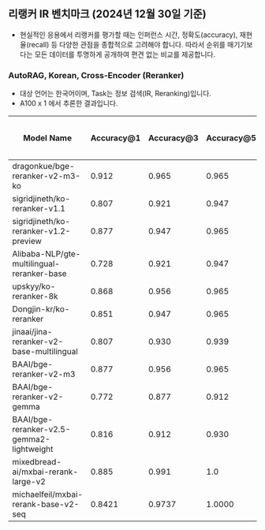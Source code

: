 ## 리랭커 IR 벤치마크 (2024년 12월 30일 기준)
* 현실적인 응용에서 리랭커를 평가할 때는 인퍼런스 시간, 정확도(accuracy), 재현율(recall) 등 다양한 관점을 종합적으로 고려해야 합니다. 따라서 순위를 매기기보다는 모든 데이터를 투명하게 공개하여 편견 없는 비교를 제공합니다.

### AutoRAG, Korean, Cross-Encoder (Reranker)
* 대상 언어는 한국어이며, Task는 정보 검색(IR, Reranking)입니다.
* A100 x 1 에서 추론한 결과입니다.

| **Model Name**                             | **Accuracy@1** | **Accuracy@3** | **Accuracy@5** | **Accuracy@10** | **F1@1** | **F1@3** | **F1@5** | **F1@10** | **Inference Time (s)** | **Avg Inference Time/query (s)** |
|--------------------------------------------|----------------|----------------|----------------|-----------------|----------|----------|----------|-----------|-----------------------|----------------------------------|
| dragonkue/bge-reranker-v2-m3-ko            | 0.912          | 0.965          | 0.965          | 0.974           | 0.912    | 0.482    | 0.322    | 0.177     | 310.29               | 2.72                             |
| sigridjineth/ko-reranker-v1.1              | 0.807          | 0.921          | 0.947          | 0.974           | 0.807    | 0.461    | 0.316    | 0.177     | 142.64               | 1.25                             |
| sigridjineth/ko-reranker-v1.2-preview      | 0.877       | 0.947          | 0.965          | 0.974           | 0.877    | 0.474    | 0.322    | 0.177     | 219.37               | 1.92                             |
| Alibaba-NLP/gte-multilingual-reranker-base | 0.728    | 0.921          | 0.947          | 0.974           | 0.728    | 0.461    | 0.316    | 0.177     | 252.35               | 2.21                             |
| upskyy/ko-reranker-8k                      | 0.868          | 0.956          | 0.965          | 0.982           | 0.868    | 0.478    | 0.322    | 0.179     | 338.31               | 2.97                             |
| Dongjin-kr/ko-reranker                     | 0.851          | 0.947          | 0.965          | 0.982           | 0.851    | 0.474    | 0.322    | 0.179     | 231.00               | 2.03                             |
| jinaai/jina-reranker-v2-base-multilingual  | 0.807          | 0.930          | 0.939          | 0.947           | 0.807    | 0.465    | 0.313    | 0.172     | 216.56               | 1.90                             |
| BAAI/bge-reranker-v2-m3                    | 0.877          | 0.956          | 0.965          | 0.991           | 0.877    | 0.478    | 0.322    | 0.180     | 313.88               | 2.75                             |
| BAAI/bge-reranker-v2-gemma                 | 0.772          | 0.877          | 0.912          | 0.947           | 0.772    | 0.439    | 0.304    | 0.172     | 1335.19              | 11.71                            |
| BAAI/bge-reranker-v2.5-gemma2-lightweight  | 0.816          | 0.912          | 0.930          | 0.947           | 0.816    | 0.456    | 0.310    | 0.172     | 5052.88              | 44.32                            |
| mixedbread-ai/mxbai-rerank-large-v2        | 0.885          | 0.991          | 1.0            | 1.0             | 0.885    | 0.495    | 0.333    | 0.181     | 2373.90              | 20.82                            |
| michaelfeil/mxbai-rerank-base-v2-seq       | 0.8421 | 0.9737         | 1.0000 | 1.0000 | 0.8421 | 0.4868 | 0.3333 | 0.1818 | 1055.39 | 9.2578 |